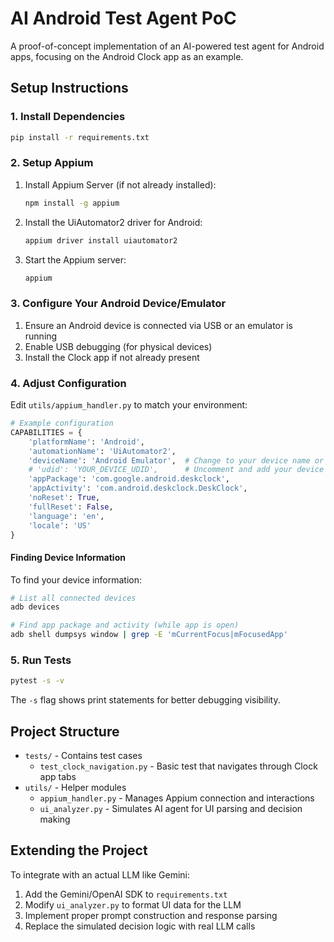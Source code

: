 # AI Android Test Agent PoC

A proof-of-concept implementation of an AI-powered test agent for Android apps, focusing on the Android Clock app as an example.

## Setup Instructions

### 1. Install Dependencies

```bash
pip install -r requirements.txt
```

### 2. Setup Appium

1. Install Appium Server (if not already installed):
   ```bash
   npm install -g appium
   ```

2. Install the UiAutomator2 driver for Android:
   ```bash
   appium driver install uiautomator2
   ```

3. Start the Appium server:
   ```bash
   appium
   ```

### 3. Configure Your Android Device/Emulator

1. Ensure an Android device is connected via USB or an emulator is running
2. Enable USB debugging (for physical devices)
3. Install the Clock app if not already present

### 4. Adjust Configuration

Edit `utils/appium_handler.py` to match your environment:

```python
# Example configuration
CAPABILITIES = {
    'platformName': 'Android',
    'automationName': 'UiAutomator2',
    'deviceName': 'Android Emulator',  # Change to your device name or use UDID
    # 'udid': 'YOUR_DEVICE_UDID',      # Uncomment and add your device UDID for physical devices
    'appPackage': 'com.google.android.deskclock',
    'appActivity': 'com.android.deskclock.DeskClock',
    'noReset': True,
    'fullReset': False,
    'language': 'en',
    'locale': 'US'
}
```

#### Finding Device Information

To find your device information:

```bash
# List all connected devices
adb devices

# Find app package and activity (while app is open)
adb shell dumpsys window | grep -E 'mCurrentFocus|mFocusedApp'
```

### 5. Run Tests

```bash
pytest -s -v
```

The `-s` flag shows print statements for better debugging visibility.

## Project Structure

- `tests/` - Contains test cases
  - `test_clock_navigation.py` - Basic test that navigates through Clock app tabs
- `utils/` - Helper modules
  - `appium_handler.py` - Manages Appium connection and interactions
  - `ui_analyzer.py` - Simulates AI agent for UI parsing and decision making

## Extending the Project

To integrate with an actual LLM like Gemini:

1. Add the Gemini/OpenAI SDK to `requirements.txt`
2. Modify `ui_analyzer.py` to format UI data for the LLM
3. Implement proper prompt construction and response parsing
4. Replace the simulated decision logic with real LLM calls 